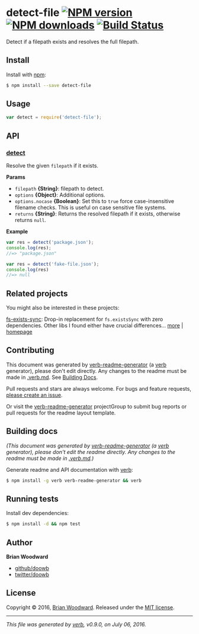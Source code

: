 # detect-file [![NPM version](https://img.shields.io/npm/v/detect-file.svg?style=flat)](https://www.npmjs.com/package/detect-file) [![NPM downloads](https://img.shields.io/npm/dm/detect-file.svg?style=flat)](https://npmjs.org/package/detect-file) [![Build Status](https://img.shields.io/travis/doowb/detect-file.svg?style=flat)](https://travis-ci.org/doowb/detect-file)

Detect if a filepath exists and resolves the full filepath.

## Install

Install with [npm](https://www.npmjs.com/):

```sh
$ npm install --save detect-file
```

## Usage

```js
var detect = require('detect-file');
```

## API

### [detect](index.js#L34)

Resolve the given `filepath` if it exists.

**Params**

* `filepath` **{String}**: filepath to detect.
* `options` **{Object}**: Additional options.
* `options.nocase` **{Boolean}**: Set this to `true` force case-insensitive filename checks. This is useful on case sensitive file systems.
* `returns` **{String}**: Returns the resolved filepath if it exists, otherwise returns `null`.

**Example**

```js
var res = detect('package.json');
console.log(res);
//=> "package.json"

var res = detect('fake-file.json');
console.log(res)
//=> null
```

## Related projects

You might also be interested in these projects:

[fs-exists-sync](https://www.npmjs.com/package/fs-exists-sync): Drop-in replacement for `fs.existsSync` with zero dependencies. Other libs I found either have crucial differences… [more](https://github.com/jonschlinkert/fs-exists-sync) | [homepage](https://github.com/jonschlinkert/fs-exists-sync "Drop-in replacement for `fs.existsSync` with zero dependencies. Other libs I found either have crucial differences from fs.existsSync, or unnecessary dependencies. See README.md for more info.")

## Contributing

This document was generated by [verb-readme-generator](https://github.com/verbose/verb-readme-generator) (a [verb](https://github.com/verbose/verb) generator), please don't edit directly. Any changes to the readme must be made in [.verb.md](.verb.md). See [Building Docs](#building-docs).

Pull requests and stars are always welcome. For bugs and feature requests, [please create an issue](../../issues/new).

Or visit the [verb-readme-generator](https://github.com/verbose/verb-readme-generator) projectGroup to submit bug reports or pull requests for the readme layout template.

## Building docs

_(This document was generated by [verb-readme-generator](https://github.com/verbose/verb-readme-generator) (a [verb](https://github.com/verbose/verb) generator), please don't edit the readme directly. Any changes to the readme must be made in [.verb.md](.verb.md).)_

Generate readme and API documentation with [verb](https://github.com/verbose/verb):

```sh
$ npm install -g verb verb-readme-generator && verb
```

## Running tests

Install dev dependencies:

```sh
$ npm install -d && npm test
```

## Author

**Brian Woodward**

* [github/doowb](https://github.com/doowb)
* [twitter/doowb](http://twitter.com/doowb)

## License

Copyright © 2016, [Brian Woodward](https://github.com/doowb).
Released under the [MIT license](https://github.com/doowb/detect-file/blob/master/LICENSE).

***

_This file was generated by [verb](https://github.com/verbose/verb), v0.9.0, on July 06, 2016._